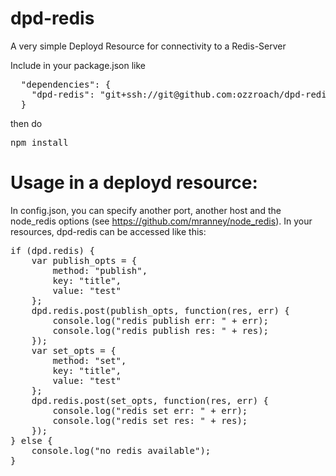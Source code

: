 dpd-redis
=========

A very simple Deployd Resource for connectivity to a Redis-Server

Include in your package.json like
<pre>
  "dependencies": {
    "dpd-redis": "git+ssh://git@github.com:ozzroach/dpd-redis.git"
  }
</pre>
then do
<pre>
npm install
</pre>

# Usage in a deployd resource:
In config.json, you can specify another port, another host and the node_redis options (see https://github.com/mranney/node_redis).
In your resources, dpd-redis can be accessed like this:
<pre>
if (dpd.redis) {
    var publish_opts = {
        method: "publish",
        key: "title",
        value: "test"
    };
    dpd.redis.post(publish_opts, function(res, err) {
        console.log("redis publish err: " + err);
        console.log("redis publish res: " + res);
    });
    var set_opts = {
        method: "set",
        key: "title",
        value: "test"
    };
    dpd.redis.post(set_opts, function(res, err) {
        console.log("redis set err: " + err);
        console.log("redis set res: " + res);
    });
} else {
    console.log("no redis available");                
}
</pre>
